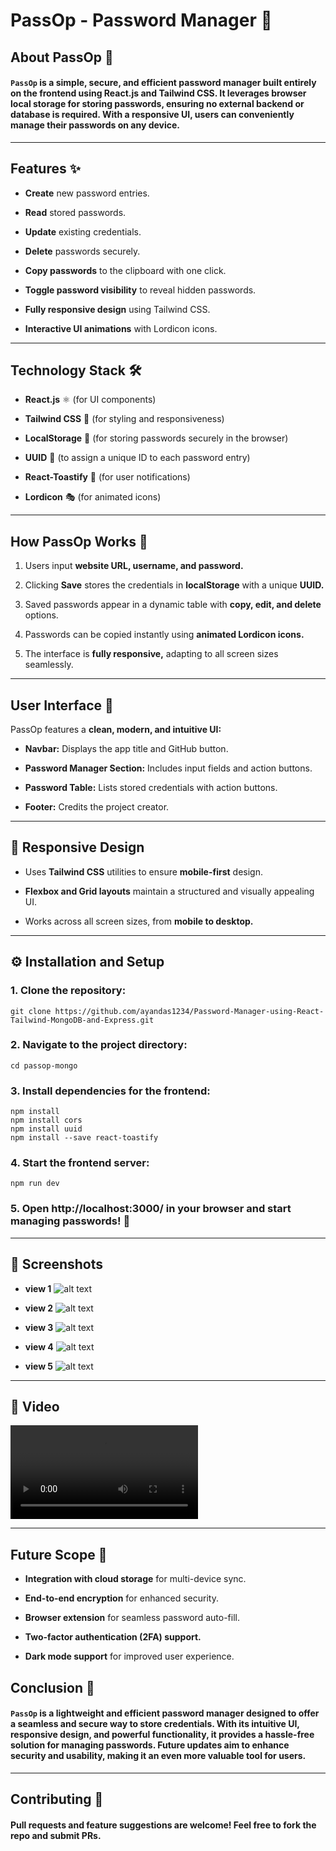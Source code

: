 # PassOp - Password Manager 🔐

## About PassOp 🚀

#### `PassOp` is a simple, secure, and efficient password manager built entirely on the __frontend__ using __React.js__ and __Tailwind CSS.__ It leverages browser __local storage__ for __storing__ passwords, ensuring no external backend or database is required. With a __responsive UI__, users can conveniently manage their passwords on any device.

---

## Features ✨
* __Create__ new password entries.

* __Read__ stored passwords.

* __Update__ existing credentials.

* __Delete__ passwords securely.

* __Copy passwords__ to the clipboard with one click.

* __Toggle password visibility__ to reveal hidden passwords.

* __Fully responsive design__ using Tailwind CSS.

* __Interactive UI animations__ with Lordicon icons.

---

## Technology Stack 🛠️
* __React.js__ ⚛️ (for UI components)

* __Tailwind CSS__ 🎨 (for styling and responsiveness)

* __LocalStorage__ 💾 (for storing passwords securely in the browser)

* __UUID__ 🔑 (to assign a unique ID to each password entry)

* __React-Toastify__ 🎉 (for user notifications)

* __Lordicon__ 🎭 (for animated icons)

---

## How PassOp Works 🔄
1. Users input __website URL, username, and password.__

2. Clicking ____Save____ stores the credentials in ____localStorage____ with a unique ____UUID.____

3. Saved passwords appear in a dynamic table with __copy, edit, and delete__ options.

4. Passwords can be copied instantly using __animated Lordicon icons.__

5. The interface is __fully responsive,__ adapting to all screen sizes seamlessly.

---

## User Interface 🎨
PassOp features a __clean, modern, and intuitive UI:__

* __Navbar:__ Displays the app title and GitHub button.

* __Password Manager Section:__ Includes input fields and action buttons.

* __Password Table:__ Lists stored credentials with action buttons.

* __Footer:__ Credits the project creator.

---

## 📱 Responsive Design
* Uses __Tailwind CSS__ utilities to ensure __mobile-first__ design.

* __Flexbox and Grid layouts__ maintain a structured and visually appealing UI.

* Works across all screen sizes, from __mobile to desktop.__

---

## ⚙️ Installation and Setup

### 1. Clone the repository:
```
git clone https://github.com/ayandas1234/Password-Manager-using-React-Tailwind-MongoDB-and-Express.git
```

### 2. Navigate to the project directory:
```
cd passop-mongo
```

### 3. Install dependencies for the frontend:
```
npm install
npm install cors
npm install uuid
npm install --save react-toastify
```

### 4. Start the frontend server:
```
npm run dev
```

### 5. Open http://localhost:3000/ in your browser and start managing passwords! 🔑

---

## 📸 Screenshots
* __view 1__
![alt text](<Screenshot 2025-02-10 004408.png>)

* __view 2__
![alt text](<Screenshot 2025-02-10 004419.png>)

* __view 3__
![alt text](<Screenshot 2025-02-10 004453.png>)

* __view 4__
![alt text](<Screenshot 2025-02-10 004505.png>)

* __view 5__
![alt text](<Screenshot 2025-02-10 004522.png>)

---

## 🎥 Video
<video controls src="Frontend.mp4" title="Title"></video>

---

## Future Scope 🚀
* __Integration with cloud storage__ for multi-device sync.

* __End-to-end encryption__ for enhanced security.

* __Browser extension__ for seamless password auto-fill.

* __Two-factor authentication (2FA) support.__

* __Dark mode support__ for improved user experience.

## Conclusion 🎯
#### __`PassOp`__ is a lightweight and efficient password manager designed to offer a seamless and secure way to store credentials. With its __intuitive UI, responsive design, and powerful functionality,__ it provides a hassle-free solution for managing passwords. Future updates aim to enhance security and usability, making it an even more valuable tool for users.

---

## Contributing 🤝
#### Pull requests and feature suggestions are welcome! Feel free to fork the repo and submit PRs.